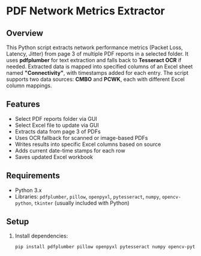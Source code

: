 # PDF Network Metrics Extractor

## Overview  
This Python script extracts network performance metrics (Packet Loss, Latency, Jitter) from page 3 of multiple PDF reports in a selected folder. It uses **pdfplumber** for text extraction and falls back to **Tesseract OCR** if needed. Extracted data is mapped into specified columns of an Excel sheet named **"Connectivity"**, with timestamps added for each entry. The script supports two data sources: **CMBO** and **PCWK**, each with different Excel column mappings.

## Features  
- Select PDF reports folder via GUI  
- Select Excel file to update via GUI  
- Extracts data from page 3 of PDFs  
- Uses OCR fallback for scanned or image-based PDFs  
- Writes results into specific Excel columns based on source  
- Adds current date-time stamps for each row  
- Saves updated Excel workbook  

## Requirements  
- Python 3.x  
- Libraries: `pdfplumber`, `pillow`, `openpyxl`, `pytesseract`, `numpy`, `opencv-python`, `tkinter` (usually included with Python)  

## Setup  
1. Install dependencies:  
   ```bash
   pip install pdfplumber pillow openpyxl pytesseract numpy opencv-python
